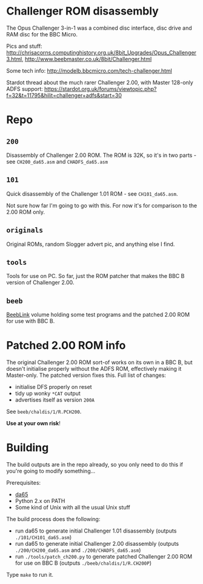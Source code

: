 # Challenger ROM disassembly

The Opus Challenger 3-in-1 was a combined disc interface, disc drive
and RAM disc for the BBC Micro.

Pics and stuff: http://chrisacorns.computinghistory.org.uk/8bit_Upgrades/Opus_Challenger3.html, http://www.beebmaster.co.uk/8bit/Challenger.html

Some tech info: http://modelb.bbcmicro.com/tech-challenger.html

Stardot thread about the much rarer Challenger 2.00, with Master
128-only ADFS support:
https://stardot.org.uk/forums/viewtopic.php?f=32&t=11795&hilit=challenger+adfs&start=30

# Repo

## `200`

Disassembly of Challenger 2.00 ROM. The ROM is 32K, so it's in two
parts - see `CH200_da65.asm` and `CHADFS_da65.asm`

## `101`

Quick disassembly of the Challenger 1.01 ROM - see `CH101_da65.asm`.

Not sure how far I'm going to go with this. For now it's for
comparison to the 2.00 ROM only.

## `originals`

Original ROMs, random Slogger advert pic, and anything else I find.

## `tools`

Tools for use on PC. So far, just the ROM patcher that makes the BBC B
version of Challenger 2.00.

## `beeb`

[BeebLink](https://github.com/tom-seddon/beeblink) volume holding some
test programs and the patched 2.00 ROM for use with BBC B.

# Patched 2.00 ROM info

The original Challenger 2.00 ROM sort-of works on its own in a BBC B,
but doesn't initialise properly without the ADFS ROM, effectively
making it Master-only. The patched version fixes this. Full list of
changes:

* initialise DFS properly on reset
* tidy up wonky `*CAT` output
* advertises itself as version `200A`

See `beeb/chaldis/1/R.PCH200`.

**Use at your own risk**!

# Building

The build outputs are in the repo already, so you only need to do this
if you're going to modify something...

Prerequisites:

* [da65](https://cc65.github.io/doc/da65.html)
* Python 2.x on PATH
* Some kind of Unix with all the usual Unix stuff

The build process does the following:

* run da65 to generate initial Challenger 1.01 disassembly (outputs `./101/CH101_da65.asm`)
* run da65 to generate initial Challenger 2.00 disassembly (outputs `./200/CH200_da65.asm` and `./200/CHADFS_da65.asm`)
* run `./tools/patch_ch200.py` to generate patched Challenger 2.00 ROM for use on BBC B (outputs `./beeb/chaldis/1/R.CH200P`)

Type `make` to run it.

